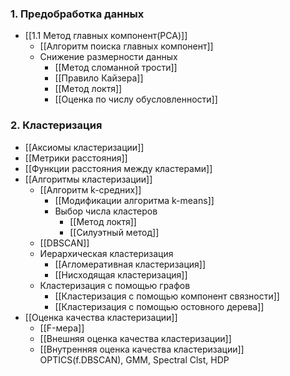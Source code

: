 ### 1. Предобработка данных
- [[1.1 Метод главных компонент(PCA)]]
	- [[Алгоритм поиска главных компонент]]
	- Снижение размерности данных
		- [[Метод сломанной трости]]
		- [[Правило Кайзера]]
		- [[Метод локтя]]
		- [[Оценка по числу обусловленности]]
### 2. Кластеризация
- [[Аксиомы кластеризации]]
- [[Метрики расстояния]]
- [[Функции расстояния между кластерами]]
- [[Алгоритмы кластеризации]]
	- [[Алгоритм k-средних]]
		- [[Модификации алгоритма k-means]]
		- Выбор числа кластеров
			- [[Метод локтя]]
			- [[Силуэтный метод]]
	- [[DBSCAN]]
	- Иерархическая кластеризация
		- [[Агломеративная кластеризация]]
		- [[Нисходящая кластеризация]]
	- Кластеризация с помощью графов
		- [[Кластеризация с помощью компонент связности]]
		- [[Кластеризация с помощью остовного дерева]]
- [[Оценка качества кластеризации]]
	- [[F-мера]]
	- [[Внешняя оценка качества кластеризации]]
	- [[Внутренняя оценка качества кластеризации]]
OPTICS(f.DBSCAN), GMM, Spectral Clst, HDP

	


